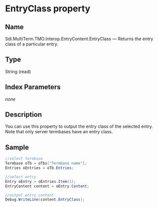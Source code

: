 # EntryClass property

## Name

Sdl.MultiTerm.TMO.Interop.EntryContent.EntryClass —          Returns the entry class of a particular entry.

## Type
String
(read)

## Index Parameters
*none*

## Description

You can use this property to output the entry class of the selected entry. Note that only server termbases have an entry class.

## Sample


```cs
//select termbase
Termbase oTb = oTbs["Termbase name"];
Entries oEntries = oTb.Entries;

//select entry
Entry oEntry = oEntries.Item(1);
EntryContent content = oEntry.Content;

//output entry content
Debug.WriteLine(content.EntryClass);
```
